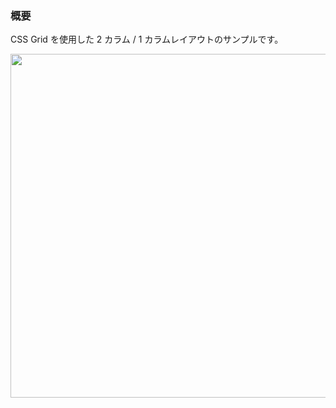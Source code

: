 ### 概要

CSS Grid を使用した 2 カラム / 1 カラムレイアウトのサンプルです。

<img width="550" src="https://github.com/user-attachments/assets/07a56433-7fe3-4e69-bbac-ec9b0e5c0158">
